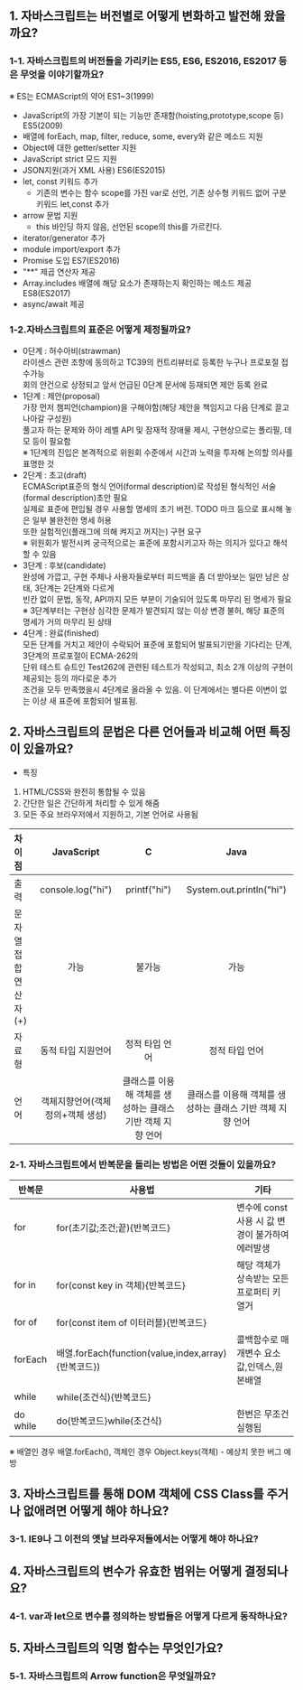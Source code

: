 ## 1. 자바스크립트는 버전별로 어떻게 변화하고 발전해 왔을까요?

 ### 1-1. 자바스크립트의 버전들을 가리키는 ES5, ES6, ES2016, ES2017 등은 무엇을 이야기할까요?
※ ES는 ECMAScript의 약어
ES1~3(1999)  
- JavaScript의 가장 기본이 되는 기능만 존재함(hoisting,prototype,scope 등)  
ES5(2009)  
- 배열에 forEach, map, filter, reduce, some, every와 같은 메소드 지원
- Object에 대한 getter/setter 지원
- JavaScript strict 모드 지원
- JSON지원(과거 XML 사용)
ES6(ES2015)  
- let, const 키워드 추가
  - 기존의 변수는 함수 scope를 가진 var로 선언, 기존 상수형 키워드 없어 구분 키워드 let,const 추가
- arrow 문법 지원
  - this 바인딩 하지 않음, 선언된 scope의 this를 가르킨다.
- iterator/generator 추가
- module import/export 추가
- Promise 도입
ES7(ES2016)
- "**" 제곱 연산자 제공
- Array.includes 배열에 해당 요소가 존재하는지 확인하는 메소드 제공
ES8(ES2017)
- async/await 제공

 ### 1-2.자바스크립트의 표준은 어떻게 제정될까요?
 * 0단계 : 허수아비(strawman)  
 라이센스 관련 조항에 동의하고 TC39의 컨트리뷰터로 등록한 누구나 프로포절 접수가능  
 회의 안건으로 상정되고 앞서 언급된 0단계 문서에 등재되면 제안 등록 완료  
 * 1단계 : 제안(proposal)  
 가장 먼저 챔피언(champion)을 구해야함(해당 제안을 책임지고 다음 단계로 끌고 나아갈 구성원)  
 풀고자 하는 문제와 하이 레벨 API 및 잠재적 장애물 제시, 구현상으로는 폴리필, 데모 등이 필요함  
 ※ 1단계의 진입은 본격적으로 위원회 수준에서 시간과 노력을 투자해 논의할 의사를 표명한 것  
 * 2단계 : 초고(draft)  
 ECMAScript표준의 형식 언어(formal description)로 작성된 형식적인 서술(formal description)초안 필요  
 실제로 표준에 편입될 경우 사용할 명세의 초기 버전. TODO 마크 등으로 표시해 놓은 일부 불완전한 명세 허용  
 또한 실험적인(플래그에 의해 켜지고 꺼지는) 구현 요구  
 ※ 위원회가 발전시켜 궁극적으로는 표준에 포함시키고자 하는 의지가 있다고 해석할 수 있음  
 * 3단계 : 후보(candidate)  
 완성에 가깝고, 구현 주체나 사용자들로부터 피드백을 좀 더 받아보는 일만 남은 상태, 3단계는 2단계와 다르게  
 빈칸 없이 문법, 동작, API까지 모든 부분이 기술되어 있도록 마무리 된 명세가 필요  
 ※ 3단계부터는 구현상 심각한 문제가 발견되지 않는 이상 변경 불허, 해당 표준의 명세가 거의 마무리 된 상태  
 * 4단계 : 완료(finished)  
 모든 단계를 거치고 제안이 수락되어 표준에 포함되어 발표되기만을 기다리는 단계, 3단계의 프로포절이 ECMA-262의   
 단위 테스트 슈트인 Test262에 관련된 테스트가 작성되고, 최소 2개 이상의 구현이 제공되는 등의 까다로운 추가  
 조건을 모두 만족했을시 4단계로 올라올 수 있음. 이 단계에서는 별다른 이변이 없는 이상 새 표준에 포함되어 발표됨.  

## 2. 자바스크립트의 문법은 다른 언어들과 비교해 어떤 특징이 있을까요?
* 특징  
1. HTML/CSS와 완전히 통합될 수 있음  
2. 간단한 일은 간단하게 처리할 수 있게 해줌
3. 모든 주요 브라우저에서 지원하고, 기본 언어로 사용됨

|차이점| JavaScript | C | Java |
|:----|:----------:|:--:|:----:|
| 출력 | console.log("hi")|printf("hi")|System.out.println("hi")|
| 문자열 접합 연산자(+) | 가능 | 불가능 | 가능 |
| 자료형 | 동적 타입 지원언어 | 정적 타입 언어 |정적 타입 언어|
| 언어 | 객체지향언어(객체 정의+객체 생성) | 클래스를 이용해 객체를 생성하는 클래스 기반 객체 지향 언어 |클래스를 이용해 객체를 생성하는 클래스 기반 객체 지향 언어|
### 2-1. 자바스크립트에서 반복문을 돌리는 방법은 어떤 것들이 있을까요?   
 |반복문|사용법|기타|
 |------|------|----|
 |for|for(초기값;조건;끝){반복코드}|변수에 const사용 시 값 변경이 불가하여 에러발생|
 |for in|for(const key in 객체){반복코드}|해당 객체가 상속받는 모든 프로퍼티 키 열거|
 |for of|for(const item of 이터러블){반복코드}| |
 |forEach|배열.forEach(function(value,index,array){반복코드})|콜백함수로 매개변수 요소값,인덱스,원본배열|
 |while|while(조건식){반복코드}|
 |do while|do{반복코드}while(조건식)|한번은 무조건 실행됨|
 
 ※ 배열인 경우 배열.forEach(), 객체인 경우 Object.keys(객체) - 예상치 못한 버그 예방

## 3. 자바스크립트를 통해 DOM 객체에 CSS Class를 주거나 없애려면 어떻게 해야 하나요?

 ### 3-1. IE9나 그 이전의 옛날 브라우저들에서는 어떻게 해야 하나요?

## 4. 자바스크립트의 변수가 유효한 범위는 어떻게 결정되나요?

 ### 4-1. var과 let으로 변수를 정의하는 방법들은 어떻게 다르게 동작하나요?

## 5. 자바스크립트의 익명 함수는 무엇인가요?

 ### 5-1. 자바스크립트의 Arrow function은 무엇일까요?
